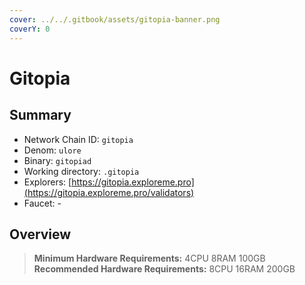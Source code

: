 ```yaml
---
cover: ../../.gitbook/assets/gitopia-banner.png
coverY: 0
---
```


# Gitopia

## Summary

* Network Chain ID: `gitopia`
* Denom: `ulore`
* Binary: `gitopiad`
* Working directory: `.gitopia`
* Explorers: [https://gitopia.exploreme.pro](https://gitopia.exploreme.pro/validators)
* Faucet: -

## Overview

> **Minimum Hardware Requirements:** 4CPU 8RAM 100GB \
> **Recommended Hardware Requirements:** 8CPU 16RAM 200GB
